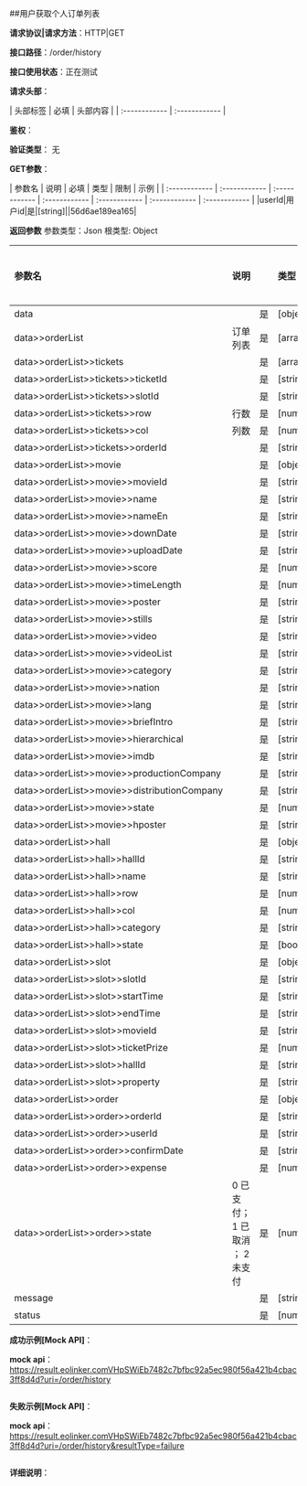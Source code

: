 ##用户获取个人订单列表

**请求协议|请求方法**：HTTP|GET

**接口路径**：/order/history

**接口使用状态**：正在测试

**请求头部**：

| 头部标签 | 必填  | 头部内容 | 
| :------------ | :------------ |

**鉴权**：

**验证类型**：
无

**GET参数**：

| 参数名 | 说明 | 必填 | 类型 | 限制 | 示例 |
| :------------ | :------------ | :------------ | :------------ | :------------ | :------------ | :------------ |
|userId|用户id|是|[string]||56d6ae189ea165|

**返回参数**
参数类型：Json
根类型: Object

| 参数名  | 说明 |  | 类型 | 值可能性 | 限制 | 示例 |
| :------------ | :------------ | :------------ | :------------ | :------------ | :------------ | :------------ |
|data||是|[object]||||
|data>>orderList|订单列表|是|[array]||||
|data>>orderList>>tickets||是|[array]||||
|data>>orderList>>tickets>>ticketId||是|[string]|:||995df3f7f68141399e5fd32a607d7453|
|data>>orderList>>tickets>>slotId||是|[string]|:||111|
|data>>orderList>>tickets>>row|行数|是|[number]|:||2|
|data>>orderList>>tickets>>col|列数|是|[number]|:||2|
|data>>orderList>>tickets>>orderId||是|[string]|:||28f68d1ba3c24221b51d6e7e2b0b0680|
|data>>orderList>>movie||是|[object]||||
|data>>orderList>>movie>>movieId||是|[string]|:||11237|
|data>>orderList>>movie>>name||是|[string]|:||阿飞正传|
|data>>orderList>>movie>>nameEn||是|[string]|:||English Name|
|data>>orderList>>movie>>downDate||是|[string]|:||2019-06-13|
|data>>orderList>>movie>>uploadDate||是|[string]|:||2019-06-12|
|data>>orderList>>movie>>score||是|[number]|:||8.8|
|data>>orderList>>movie>>timeLength||是|[number]|:||94|
|data>>orderList>>movie>>poster||是|[string]|:||https://p0.meituan.net/movie/885fc379c614a2b4175587b95ac98eb95045650.jpg@464w_644h_1e_1c|
|data>>orderList>>movie>>stills||是|[string]|:||1|
|data>>orderList>>movie>>video||是|[string]|:||1|
|data>>orderList>>movie>>videoList||是|[string]|:||1|
|data>>orderList>>movie>>category||是|[string]|:||剧情,爱情,犯罪|
|data>>orderList>>movie>>nation||是|[string]|:||中国香港|
|data>>orderList>>movie>>lang||是|[string]|:||中文|
|data>>orderList>>movie>>briefIntro||是|[string]|:||阿飞正传真好看！|
|data>>orderList>>movie>>hierarchical||是|[string]|:||R18|
|data>>orderList>>movie>>imdb||是|[string]|:||888888|
|data>>orderList>>movie>>productionCompany||是|[string]|:||华纳兄弟娱乐公司|
|data>>orderList>>movie>>distributionCompany||是|[string]|:||华纳兄弟娱乐公司|
|data>>orderList>>movie>>state||是|[number]|:||0|
|data>>orderList>>movie>>hposter||是|[string]|:||1|
|data>>orderList>>hall||是|[object]||||
|data>>orderList>>hall>>hallId||是|[string]|:||12|
|data>>orderList>>hall>>name||是|[string]|:||MCA|
|data>>orderList>>hall>>row||是|[number]|:||10|
|data>>orderList>>hall>>col||是|[number]|:||10|
|data>>orderList>>hall>>category||是|[string]|:||亲子厅|
|data>>orderList>>hall>>state||是|[boolean]|:||false|
|data>>orderList>>slot||是|[object]||||
|data>>orderList>>slot>>slotId||是|[string]|:||111|
|data>>orderList>>slot>>startTime||是|[string]|:||2019-06-13T03:05:10.000+0000|
|data>>orderList>>slot>>endTime||是|[string]|:||2019-06-14T03:05:21.000+0000|
|data>>orderList>>slot>>movieId||是|[string]|:||11237|
|data>>orderList>>slot>>ticketPrize||是|[number]|:||998|
|data>>orderList>>slot>>hallId||是|[string]|:||12|
|data>>orderList>>slot>>property||是|[string]|:||fuck|
|data>>orderList>>order||是|[object]||||
|data>>orderList>>order>>orderId||是|[string]|:||28f68d1ba3c24221b51d6e7e2b0b0680|
|data>>orderList>>order>>userId||是|[string]|:||dc3fb1eb6dd54c1dbed9769e5aa47219|
|data>>orderList>>order>>confirmDate||是|[string]|:||2019-06-03T14:31:46.000+0000|
|data>>orderList>>order>>expense||是|[number]|:||0|
|data>>orderList>>order>>state|0 已支付；1 已取消 ； 2 未支付|是|[number]|:||2|
|message||是|[string]|:||success|
|status||是|[number]|:||200|

**成功示例[Mock API]**：


**mock api**：https://result.eolinker.comVHpSWiEb7482c7bfbc92a5ec980f56a421b4cbac3ff8d4d?uri=/order/history
```

```

**失败示例[Mock API]**：


**mock api**：https://result.eolinker.comVHpSWiEb7482c7bfbc92a5ec980f56a421b4cbac3ff8d4d?uri=/order/history&resultType=failure
```

```

**详细说明**：


```
